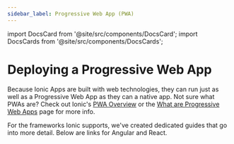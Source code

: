 ```yaml
---
sidebar_label: Progressive Web App (PWA)
---
```


import DocsCard from '@site/src/components/DocsCard';
import DocsCards from '@site/src/components/DocsCards';

# Deploying a Progressive Web App

Because Ionic Apps are built with web technologies, they can run just as well as a Progressive Web App as they can a native app. Not sure what PWAs are? Check out Ionic's <a href="https://ionicframework.com/pwa" target="_blank">PWA Overview</a> or the <a href="/docs/core-concepts/what-are-progressive-web-apps">What are Progressive Web Apps</a> page for more info.

For the frameworks Ionic supports, we've created dedicated guides that go into more detail. Below are links for Angular and React.

<DocsCards>
  <DocsCard header="Angular" href="/docs/angular/pwa" img="/img/frameworks/angular.svg"></DocsCard>
  <DocsCard header="React" href="/docs/react/pwa" img="/img/frameworks/react.svg"></DocsCard>
</DocsCards>
